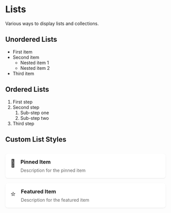 # Lists

Various ways to display lists and collections.

## Unordered Lists

- First item
- Second item
  - Nested item 1
  - Nested item 2
- Third item

## Ordered Lists

1. First step
2. Second step
   1. Sub-step one
   2. Sub-step two
3. Third step

## Custom List Styles

<div class="custom-list">
  <div class="list-item">
    <span class="list-icon">📌</span>
    <div class="list-content">
      <h3>Pinned Item</h3>
      <p>Description for the pinned item</p>
    </div>
  </div>
  
  <div class="list-item">
    <span class="list-icon">⭐</span>
    <div class="list-content">
      <h3>Featured Item</h3>
      <p>Description for the featured item</p>
    </div>
  </div>
</div>

<style>
.custom-list {
  display: flex;
  flex-direction: column;
  gap: 1rem;
  margin: 2rem 0;
}

.list-item {
  display: flex;
  gap: 1rem;
  padding: 1rem;
  background: white;
  border-radius: 0.5rem;
  box-shadow: 0 1px 3px rgba(0, 0, 0, 0.1);
}

.list-icon {
  font-size: 1.5rem;
}

.list-content h3 {
  margin: 0 0 0.5rem 0;
}

.list-content p {
  margin: 0;
  color: #666;
}
</style>